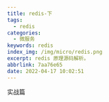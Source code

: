 ```yaml
---
title: redis-下
tags:
  - redis
categories:
  - 微服务
keywords: redis
index_img: /img/micro/redis.png
excerpt: redis 原理源码解析。
abbrlink: 7aa76e65
date: 2022-04-17 10:02:51
---
```

实战篇
